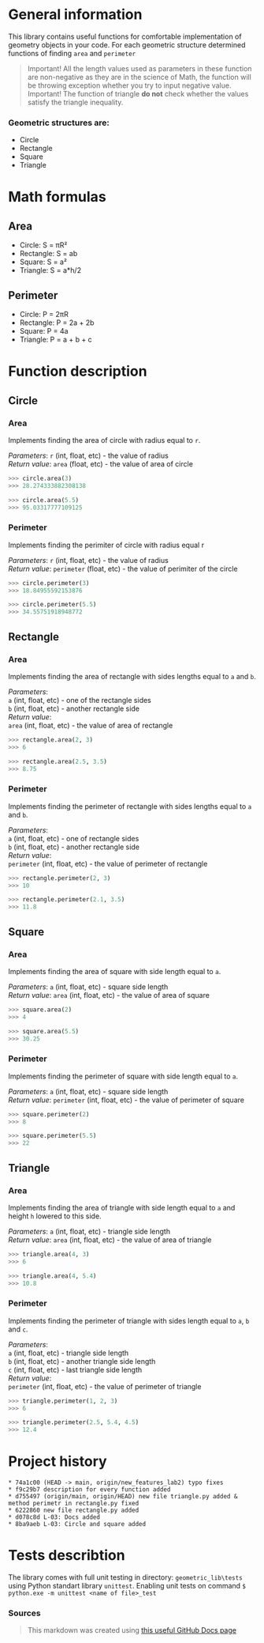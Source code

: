 # General information
This library contains useful functions for comfortable implementation of geometry objects in your code.
For each geometric structure determined functions of finding `area` and `perimeter`
> Important! All the length values used as parameters in these function are non-negative as they are in the science of Math, the function will be throwing exception whether you try to input negative value.
> Important! The function of triangle **do not** check whether the values satisfy the triangle inequality.
### Geometric structures are:
- Circle
- Rectangle
- Square
- Triangle

# Math formulas
## Area
- Circle: S = πR²
- Rectangle: S = ab
- Square: S = a²
- Triangle: S = a*h/2

## Perimeter
- Circle: P = 2πR
- Rectangle: P = 2a + 2b
- Square: P = 4a
- Triangle: P = a + b + c

# Function description
## Circle
### Area
Implements finding the area of circle with radius equal to `r`.

_Parameters_: `r` (int, float, etc) - the value of radius \
_Return value_: `area` (float, etc) - the value of area of circle

```python
>>> circle.area(3)
>>> 28.274333882308138

>>> circle.area(5.5)
>>> 95.03317777109125
```
### Perimeter
Implements finding the perimiter of circle with radius equal r

_Parameters_: `r` (int, float, etc) - the value of radius \
_Return value_: `perimeter` (float, etc) - the value of perimiter of the circle

```python
>>> circle.perimeter(3)
>>> 18.84955592153876

>>> circle.perimeter(5.5)
>>> 34.55751918948772
```
## Rectangle
### Area
Implements finding the area of rectangle with sides lengths equal to `a` and `b`.

_Parameters_:  
`a` (int, float, etc) - one of the rectangle sides  
`b` (int, float, etc) - another rectangle side \
_Return value_:  
`area` (int, float, etc) - the value of area of rectangle

```python
>>> rectangle.area(2, 3)
>>> 6

>>> rectangle.area(2.5, 3.5)
>>> 8.75
```
### Perimeter
Implements finding the perimeter of rectangle with sides lengths equal to `a` and `b`.

_Parameters_:  
`a` (int, float, etc) - one of rectangle sides  
`b` (int, float, etc) - another rectangle side \
_Return value_:  
`perimeter` (int, float, etc) - the value of perimeter of rectangle

```python
>>> rectangle.perimeter(2, 3)
>>> 10

>>> rectangle.perimeter(2.1, 3.5)
>>> 11.8
```
## Square
### Area
Implements finding the area of square with side length equal to `a`.

_Parameters_: `a` (int, float, etc) - square side length \
_Return value_: `area` (int, float, etc) - the value of area of square

```python
>>> square.area(2)
>>> 4

>>> square.area(5.5)
>>> 30.25
```
### Perimeter
Implements finding the perimeter of square with side length equal to `a`.

_Parameters_: `a` (int, float, etc) - square side length \
_Return value_: `perimeter` (int, float, etc) - the value of perimeter of square

```python
>>> square.perimeter(2)
>>> 8

>>> square.perimeter(5.5)
>>> 22
```
## Triangle
### Area
Implements finding the area of triangle with side length equal to `a` and height `h` lowered to this side.

_Parameters_: `a` (int, float, etc) - triangle side length \
_Return value_: `area` (int, float, etc) - the value of area of triangle

```python
>>> triangle.area(4, 3)
>>> 6

>>> triangle.area(4, 5.4)
>>> 10.8
```
### Perimeter
Implements finding the perimeter of triangle with sides length equal to `a`, `b` and `c`. 

_Parameters_:  
`a` (int, float, etc) - triangle side length \
`b` (int, float, etc) - another triangle side length \
`c` (int, float, etc) - last triangle side length \
_Return value_:  
`perimeter` (int, float, etc) - the value of perimeter of triangle

```python
>>> triangle.perimeter(1, 2, 3)
>>> 6

>>> triangle.perimeter(2.5, 5.4, 4.5)
>>> 12.4
```
# Project history
```
* 74a1c00 (HEAD -> main, origin/new_features_lab2) typo fixes
* f9c29b7 description for every function added
* d755497 (origin/main, origin/HEAD) new file triangle.py added & method perimetr in rectangle.py fixed
* 6222860 new file rectangle.py added
* d078c8d L-03: Docs added
* 8ba9aeb L-03: Circle and square added
```
# Tests describtion
The library comes with full unit testing in directory: `geometric_lib\tests` using Python standart library `unittest`. Enabling unit tests on command `$ python.exe -m unittest <name of file>_test`
### Sources
> This markdown was created using [this useful GitHub Docs page](https://docs.github.com/en/get-started/writing-on-github/getting-started-with-writing-and-formatting-on-github/basic-writing-and-formatting-syntax)